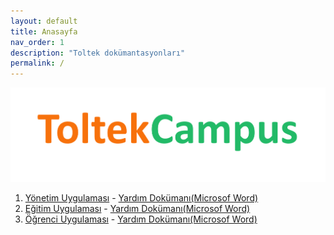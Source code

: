 ```yaml
---
layout: default
title: Anasayfa
nav_order: 1
description: "Toltek dokümantasyonları"
permalink: /
---
```


![ToltekCampus](docs/media/logo.png)

1. [Yönetim Uygulaması](docs/manage) - [Yardım Dokümanı(Microsof Word)](https://toltek.com.tr/docs/Toltek.Campus.Manage-v4.2.docx)
2. [Eğitim Uygulaması](docs/course) - [Yardım Dokümanı(Microsof Word)](https://toltek.com.tr/docs/Toltek.Campus.Course-v3.3.docx)
3. [Öğrenci Uygulaması](docs/student) - [Yardım Dokümanı(Microsof Word)](https://toltek.com.tr/docs/Toltek.Campus.Student-v1.0.docx)